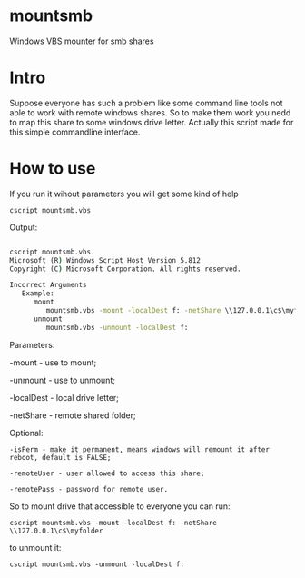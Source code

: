# mountsmb
Windows VBS mounter for smb shares

# Intro
Suppose everyone has such a problem like some command line tools not able to work with remote windows shares.
So to make them work you nedd to map this share to some windows drive letter.
Actually this script made for this simple commandline interface.

# How to use
If you run it wihout parameters you will get some kind of help

`cscript mountsmb.vbs
`

Output:

```bat

cscript mountsmb.vbs
Microsoft (R) Windows Script Host Version 5.812
Copyright (C) Microsoft Corporation. All rights reserved.

Incorrect Arguments
   Example:
      mount
         mountsmb.vbs -mount -localDest f: -netShare \\127.0.0.1\c$\myfolder -isPerm TRUE -remoteUser weider -remotePass dart
      unmount
         mountsmb.vbs -unmount -localDest f:
```

Parameters:

   -mount - use to mount;
  
   -unmount - use to unmount;
  
   -localDest - local drive letter;
  
   -netShare - remote shared folder;
  
  
  Optional:
  
    -isPerm - make it permanent, means windows will remount it after reboot, default is FALSE;
    
    -remoteUser - user allowed to access this share;
    
    -remotePass - password for remote user.
    
  So to mount drive that accessible to everyone you can run:
  
   `cscript mountsmb.vbs -mount -localDest f: -netShare \\127.0.0.1\c$\myfolder`
   
  to unmount it:
  
   `cscript mountsmb.vbs -unmount -localDest f:`
  

